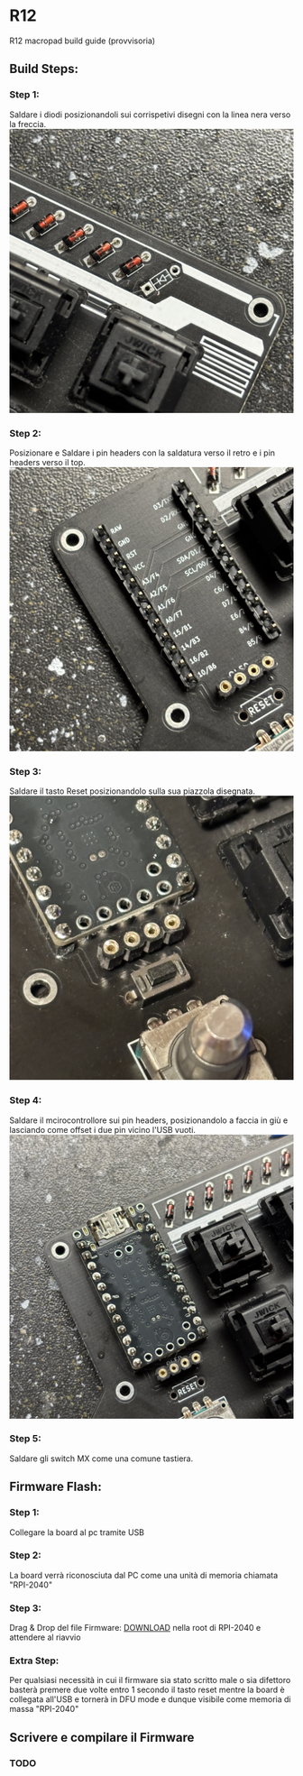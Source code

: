 # R12
R12 macropad build guide (provvisoria)


## Build Steps:

### Step 1:
Saldare i diodi posizionandoli sui corrispetivi disegni con la linea nera verso la freccia.
![step1](https://github.com/MoltenKhor/R12/blob/main/images/step1.JPG)

### Step 2: 
Posizionare e Saldare i pin headers con la saldatura verso il retro e i pin headers verso il top.
![step2](/images/step2.JPG)

### Step 3:
Saldare il tasto Reset posizionandolo sulla sua piazzola disegnata.
![step3](/images/step3.jpg)

### Step 4: 
Saldare il mcirocontrollore sui pin headers, posizionandolo a faccia in giù e lasciando come offset i due pin vicino l'USB vuoti.
![step4](/images/step4.jpg)

### Step 5:
Saldare gli switch MX come una comune tastiera.

## Firmware Flash:

### Step 1:
Collegare la board al pc tramite USB 

### Step 2:
La board verrà riconosciuta dal PC come una unità di memoria chiamata "RPI-2040" 

### Step 3:
Drag & Drop del file Firmware: [DOWNLOAD](R12_QMK_0_9.uf2) nella root di RPI-2040 e attendere al riavvio

### Extra Step: 
Per qualsiasi necessità in cui il firmware sia stato scritto male o sia difettoro basterà premere due volte entro 1 secondo il tasto reset mentre la board è collegata all'USB e tornerà in DFU mode e dunque visibile come memoria di massa "RPI-2040"

## Scrivere e compilare il Firmware

### TODO
